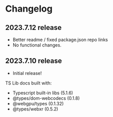 # Changelog
## 2023.7.12 release
- Better readme / fixed package.json repo links
- No functional changes.

## 2023.7.10 release
- Initial release!

TS Lib docs built with:
- Typescript built-in libs (5.1.6)
- @types/dom-webcodecs (0.1.8)
- @webgpu/types (0.1.32)
- @types/webxr (0.5.2)